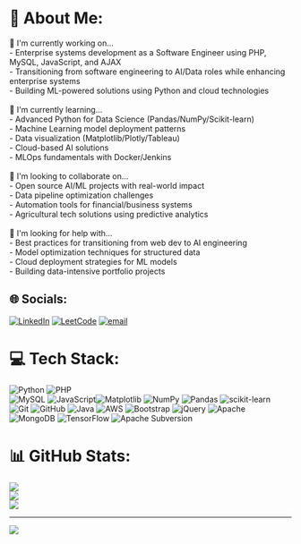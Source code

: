 # 💫 About Me:
🔭 I'm currently working on...<br>- Enterprise systems development as a Software Engineer using PHP, MySQL, JavaScript, and AJAX<br>- Transitioning from software engineering to AI/Data roles while enhancing enterprise systems<br>- Building ML-powered solutions using Python and cloud technologies<br><br>🌱 I'm currently learning...<br>- Advanced Python for Data Science (Pandas/NumPy/Scikit-learn)<br>- Machine Learning model deployment patterns<br>- Data visualization (Matplotlib/Plotly/Tableau)<br>- Cloud-based AI solutions<br>- MLOps fundamentals with Docker/Jenkins<br><br>👯 I'm looking to collaborate on...<br>- Open source AI/ML projects with real-world impact<br>- Data pipeline optimization challenges<br>- Automation tools for financial/business systems<br>- Agricultural tech solutions using predictive analytics<br><br>🤔 I'm looking for help with...<br>- Best practices for transitioning from web dev to AI engineering<br>- Model optimization techniques for structured data<br>- Cloud deployment strategies for ML models<br>- Building data-intensive portfolio projects<br>


## 🌐 Socials:
[![LinkedIn](https://img.shields.io/badge/LinkedIn-%230077B5.svg?logo=linkedin&logoColor=white)](https://linkedin.com/in/ashwin-m-nayak-2180691b0) [![LeetCode](https://img.shields.io/badge/LeetCode-000000?style=flat-square&logo=LeetCode&logoColor=white)](https://leetcode.com/ashwinnayak268/)
 [![email](https://img.shields.io/badge/Email-D14836?logo=gmail&logoColor=white)](mailto:ashwinnayak268@gmail.com) 

# 💻 Tech Stack:
![Python](https://img.shields.io/badge/python-3670A0?style=for-the-badge&logo=python&logoColor=ffdd54)
![PHP](https://img.shields.io/badge/php-%23777BB4.svg?style=for-the-badge&logo=php&logoColor=white)  
![MySQL](https://img.shields.io/badge/mysql-4479A1.svg?style=for-the-badge&logo=mysql&logoColor=white)
![JavaScript](https://img.shields.io/badge/javascript-%23323330.svg?style=for-the-badge&logo=javascript&logoColor=%23F7DF1E)![Matplotlib](https://img.shields.io/badge/Matplotlib-%23ffffff.svg?style=for-the-badge&logo=Matplotlib&logoColor=black) ![NumPy](https://img.shields.io/badge/numpy-%23013243.svg?style=for-the-badge&logo=numpy&logoColor=white) ![Pandas](https://img.shields.io/badge/pandas-%23150458.svg?style=for-the-badge&logo=pandas&logoColor=white) ![scikit-learn](https://img.shields.io/badge/scikit--learn-%23F7931E.svg?style=for-the-badge&logo=scikit-learn&logoColor=white) ![Git](https://img.shields.io/badge/git-%23F05033.svg?style=for-the-badge&logo=git&logoColor=white) ![GitHub](https://img.shields.io/badge/github-%23121011.svg?style=for-the-badge&logo=github&logoColor=white) ![Java](https://img.shields.io/badge/java-%23ED8B00.svg?style=for-the-badge&logo=openjdk&logoColor=white) ![AWS](https://img.shields.io/badge/AWS-%23FF9900.svg?style=for-the-badge&logo=amazon-aws&logoColor=white) ![Bootstrap](https://img.shields.io/badge/bootstrap-%238511FA.svg?style=for-the-badge&logo=bootstrap&logoColor=white) ![jQuery](https://img.shields.io/badge/jquery-%230769AD.svg?style=for-the-badge&logo=jquery&logoColor=white) ![Apache](https://img.shields.io/badge/apache-%23D42029.svg?style=for-the-badge&logo=apache&logoColor=white)  ![MongoDB](https://img.shields.io/badge/MongoDB-%234ea94b.svg?style=for-the-badge&logo=mongodb&logoColor=white)  ![TensorFlow](https://img.shields.io/badge/TensorFlow-%23FF6F00.svg?style=for-the-badge&logo=TensorFlow&logoColor=white) ![Apache Subversion](https://img.shields.io/badge/subversion-%23809CC9.svg?style=for-the-badge&logo=subversion&logoColor=white)
# 📊 GitHub Stats:
![](https://github-readme-stats.vercel.app/api?username=Ashwin268&theme=monokai&hide_border=false&include_all_commits=true&count_private=true)<br/>
![](https://nirzak-streak-stats.vercel.app/?user=Ashwin268&theme=monokai&hide_border=false)<br/>
![](https://github-readme-stats.vercel.app/api/top-langs/?username=Ashwin268&theme=monokai&hide_border=false&include_all_commits=true&count_private=true&layout=compact)

---
[![](https://visitcount.itsvg.in/api?id=Ashwin268&icon=0&color=0)](https://visitcount.itsvg.in)

<!-- Proudly created with GPRM ( https://gprm.itsvg.in ) -->
